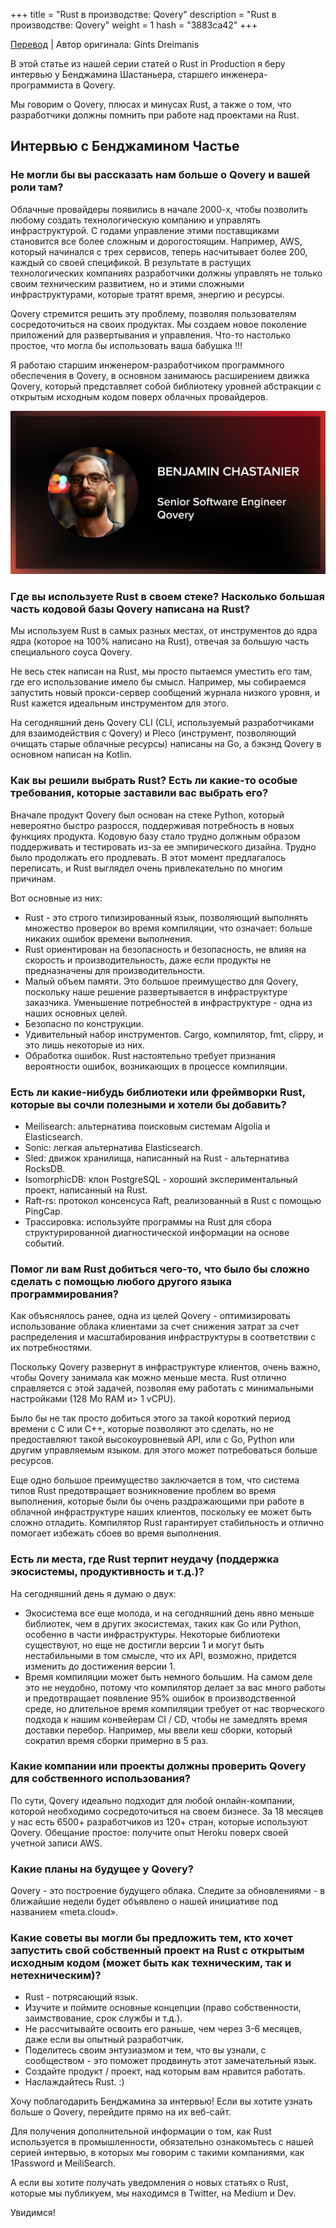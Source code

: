 +++
title = "Rust в производстве: Qovery"
description = "Rust в производстве: Qovery"
weight = 1
hash = "3883ca42"
+++

[Перевод](https://serokell.io/blog/rust-in-production-qovery) | Автор оригинала: Gints Dreimanis

В этой статье из нашей серии статей о Rust in Production я беру интервью у Бенджамина Шастаньера, старшего инженера-программиста в Qovery.

Мы говорим о Qovery, плюсах и минусах Rust, а также о том, что разработчики должны помнить при работе над проектами на Rust.

## Интервью с Бенджамином Частье

### Не могли бы вы рассказать нам больше о Qovery и вашей роли там?

Облачные провайдеры появились в начале 2000-х, чтобы позволить любому создать технологическую компанию и управлять инфраструктурой. С годами управление этими поставщиками становится все более сложным и дорогостоящим. Например, AWS, который начинался с трех сервисов, теперь насчитывает более 200, каждый со своей спецификой. В результате в растущих технологических компаниях разработчики должны управлять не только своим техническим развитием, но и этими сложными инфраструктурами, которые тратят время, энергию и ресурсы.

Qovery стремится решить эту проблему, позволяя пользователям сосредоточиться на своих продуктах. Мы создаем новое поколение приложений для развертывания и управления. Что-то настолько простое, что могла бы использовать ваша бабушка !!!

Я работаю старшим инженером-разработчиком программного обеспечения в Qovery, в основном занимаюсь расширением движка Qovery, который представляет собой библиотеку уровней абстракции с открытым исходным кодом поверх облачных провайдеров.

![](/imgs/posts/3883ca42_01.jpg)

### Где вы используете Rust в своем стеке? Насколько большая часть кодовой базы Qovery написана на Rust?

Мы используем Rust в самых разных местах, от инструментов до ядра ядра (которое на 100% написано на Rust), отвечая за большую часть специального соуса Qovery.

Не весь стек написан на Rust, мы просто пытаемся уместить его там, где его использование имело бы смысл. Например, мы собираемся запустить новый прокси-сервер сообщений журнала низкого уровня, и Rust кажется идеальным инструментом для этого.

На сегодняшний день Qovery CLI (CLI, используемый разработчиками для взаимодействия с Qovery) и Pleco (инструмент, позволяющий очищать старые облачные ресурсы) написаны на Go, а бэкэнд Qovery в основном написан на Kotlin.

### Как вы решили выбрать Rust? Есть ли какие-то особые требования, которые заставили вас выбрать его?

Вначале продукт Qovery был основан на стеке Python, который невероятно быстро разросся, поддерживая потребность в новых функциях продукта. Кодовую базу стало трудно должным образом поддерживать и тестировать из-за ее эмпирического дизайна. Трудно было продолжать его продлевать. В этот момент предлагалось переписать, и Rust выглядел очень привлекательно по многим причинам.

Вот основные из них:

- Rust - это строго типизированный язык, позволяющий выполнять множество проверок во время компиляции, что означает: больше никаких ошибок времени выполнения.
- Rust ориентирован на безопасность и безопасность, не влияя на скорость и производительность, даже если продукты не предназначены для производительности.
- Малый объем памяти. Это большое преимущество для Qovery, поскольку наше решение развертывается в инфраструктуре заказчика. Уменьшение потребностей в инфраструктуре - одна из наших основных целей.
- Безопасно по конструкции.
- Удивительный набор инструментов. Cargo, компилятор, fmt, clippy, и это лишь некоторые из них.
- Обработка ошибок. Rust настоятельно требует признания вероятности ошибок, возникающих в процессе компиляции.

### Есть ли какие-нибудь библиотеки или фреймворки Rust, которые вы сочли полезными и хотели бы добавить?

- Meilisearch: альтернатива поисковым системам Algolia и Elasticsearch.
- Sonic: легкая альтернатива Elasticsearch.
- Sled: движок хранилища, написанный на Rust - альтернатива RocksDB.
- IsomorphicDB: клон PostgreSQL - хороший экспериментальный проект, написанный на Rust.
- Raft-rs: протокол консенсуса Raft, реализованный в Rust с помощью PingCap.
- Трассировка: используйте программы на Rust для сбора структурированной диагностической информации на основе событий.

### Помог ли вам Rust добиться чего-то, что было бы сложно сделать с помощью любого другого языка программирования?

Как объяснялось ранее, одна из целей Qovery - оптимизировать использование облака клиентами за счет снижения затрат за счет распределения и масштабирования инфраструктуры в соответствии с их потребностями.

Поскольку Qovery развернут в инфраструктуре клиентов, очень важно, чтобы Qovery занимала как можно меньше места. Rust отлично справляется с этой задачей, позволяя ему работать с минимальными настройками (128 Mo RAM и> 1 vCPU).

Было бы не так просто добиться этого за такой короткий период времени с C или C++, которые позволяют это сделать, но не предоставляют такой высокоуровневый API, или с Go, Python или другим управляемым языком. для этого может потребоваться больше ресурсов.

Еще одно большое преимущество заключается в том, что система типов Rust предотвращает возникновение проблем во время выполнения, которые были бы очень раздражающими при работе в облачной инфраструктуре наших клиентов, поскольку ее может быть сложно отладить. Компилятор Rust гарантирует стабильность и отлично помогает избежать сбоев во время выполнения. 

### Есть ли места, где Rust терпит неудачу (поддержка экосистемы, продуктивность и т.д.)?

На сегодняшний день я думаю о двух:

- Экосистема все еще молода, и на сегодняшний день явно меньше библиотек, чем в других экосистемах, таких как Go или Python, особенно в части инфраструктуры. Некоторые библиотеки существуют, но еще не достигли версии 1 и могут быть нестабильными в том смысле, что их API, возможно, придется изменить до достижения версии 1.
- Время компиляции может быть немного большим. На самом деле это не неудобно, потому что компилятор делает за вас много работы и предотвращает появление 95% ошибок в производственной среде, но длительное время компиляции требует от нас творческого подхода к нашим конвейерам CI / CD, чтобы не замедлять время доставки перебор. Например, мы ввели кеш сборки, который сократил время сборки примерно в 5 раз.

### Какие компании или проекты должны проверить Qovery для собственного использования?

По сути, Qovery идеально подходит для любой онлайн-компании, которой необходимо сосредоточиться на своем бизнесе. За 18 месяцев у нас есть 6500+ разработчиков из 120+ стран, которые используют Qovery. Обещание простое: получите опыт Heroku поверх своей учетной записи AWS.

### Какие планы на будущее у Qovery?

Qovery - это построение будущего облака. Следите за обновлениями - в ближайшие недели будет объявлено о нашей инициативе под названием «meta.cloud».

### Какие советы вы могли бы предложить тем, кто хочет запустить свой собственный проект на Rust с открытым исходным кодом (может быть как техническим, так и нетехническим)?

- Rust - потрясающий язык.
- Изучите и поймите основные концепции (право собственности, заимствование, срок службы и т.д.).
- Не рассчитывайте освоить его раньше, чем через 3-6 месяцев, даже если вы опытный разработчик.
- Поделитесь своим энтузиазмом и тем, что вы узнали, с сообществом - это поможет продвинуть этот замечательный язык.
- Создайте продукт / проект, над которым вам нравится работать.
- Наслаждайтесь Rust. :)

Хочу поблагодарить Бенджамина за интервью! Если вы хотите узнать больше о Qovery, перейдите прямо на их веб-сайт.

Для получения дополнительной информации о том, как Rust используется в промышленности, обязательно ознакомьтесь с нашей серией интервью, в которых мы говорим с такими компаниями, как 1Password и MeiliSearch.

А если вы хотите получать уведомления о новых статьях о Rust, которые мы публикуем, мы находимся в Twitter, на Medium и Dev.

Увидимся!